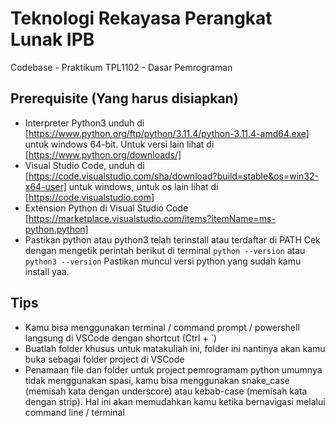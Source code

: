 # Teknologi Rekayasa Perangkat Lunak IPB

Codebase - Praktikum TPL1102 - Dasar Pemrograman

## Prerequisite (Yang harus disiapkan)

- Interpreter Python3 unduh di [https://www.python.org/ftp/python/3.11.4/python-3.11.4-amd64.exe] untuk windows 64-bit. Untuk versi lain lihat di [https://www.python.org/downloads/]
- Visual Studio Code, unduh di [https://code.visualstudio.com/sha/download?build=stable&os=win32-x64-user] untuk windows, untuk os lain lihat di [https://code.visualstudio.com]
- Extension Python di Visual Studio Code [https://marketplace.visualstudio.com/items?itemName=ms-python.python]
- Pastikan python atau python3 telah terinstall atau terdaftar di PATH
  Cek dengan mengetik perintah berikut di terminal
  `python --version`
  atau
  `python3 --version`
  Pastikan muncul versi python yang sudah kamu install yaa.

## Tips

- Kamu bisa menggunakan terminal / command prompt / powershell langsung di VSCode dengan shortcut (Ctrl + `)
- Buatlah folder khusus untuk matakuliah ini, folder ini nantinya akan kamu buka sebagai folder project di VSCode
- Penamaan file dan folder untuk project pemrogramam python umumnya tidak menggunakan spasi, kamu bisa menggunakan snake_case (memisah kata dengan underscore) atau kebab-case (memisah kata dengan strip). Hal ini akan memudahkan kamu ketika bernavigasi melalui command line / terminal
